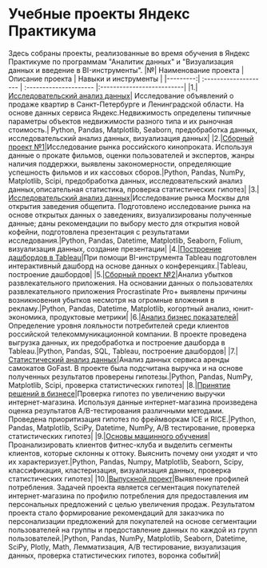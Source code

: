 # Учебные проекты Яндекс Практикума
Здесь собраны проекты, реализованные во время обучения в Яндекс Практикуме по программам "Аналитик данных" и "Визуализация данных и введение в BI-инструменты".
|№| Наименование проекта | Описание проекта | Навыки и инструменты |
|---------:| :-------------------- | :--------------------- |:--------------------------|
|1.|[Исследовательский анализ данных](https://github.com/KUG3R/Yandex_Practicum_Education/tree/main/1.%20Исследовательский%20анализ%20данных)| Исследование объявлений о продаже квартир в Санкт-Петербурге и Ленинградской области. На основе данных сервиса Яндекс.Недвижимость определены типичные параметры объектов недвижимости разного типа и их рыночная стоимость.| Python, Pandas, Matplotlib, Seaborn, предобработка данных, исследовательский анализ данных, визуализация данных|
|2.|[Сборный проект №1](https://github.com/KUG3R/Yandex_Practicum_Education/tree/main/2.%20Сборный%20проект%20№1)|Исследование рынка российского кинопроката. Используя данные о прокате фильмов, оценки пользователей и экспертов, жанры наличия поддержки, выявлены закономерности, определяющие успешность фильмов и их кассовых сборов.|Python, Pandas, NumPy, Matplotlib, Scipi, предобработка данных, исследовательский анализ данных,описательная статистика, проверка статистических гипотез|
|3.|[Исследовательский анализ данных](https://github.com/KUG3R/Yandex_Practicum_Education/tree/main/3.%20Исследовательский%20анализ%20данных)|Исследование рынка Москвы для открытия заведения общепита. Подготовлено исследование рынка на основе открытых данных о заведениях, визуализированы полученные данные; даны рекомендации по выбору место для открытия новой кофейни, подготовлена презентация с результатами исследования.|Python, Pandas, Datetime, Matplotlib, Seaborn, Folium, визуализация данных, создание презентации|
|4.|[Построение дашбордов в Tableau](https://github.com/KUG3R/Yandex_Practicum_Education/tree/main/4.%20Построение%20дашбордов%20в%20Tableau)|При помощи BI-инструмента Tableau подготовлен интерактивный дашборд на основе данных о конференциях.|Tableau, построение дашбордов|
|5.|[Сборный проект №2](https://github.com/KUG3R/Yandex_Practicum_Education/tree/main/5.%20Сборный%20проект%20№2)|Анализ убытков развлекательного приложения. На основании данных о пользователях развлекательного приложения Procrastinate Pro+ выявлены причины возникновения убытков несмотря на огромные вложения в рекламу.|Python, Pandas, Datetime, Matplotlib, когортный анализ, юнит-экономика, продуктовые метрики|
|6.|[Анализ бизнес показателей](https://github.com/KUG3R/Yandex_Practicum_Education/tree/main/6.%20Анализ%20бизнес%20показателей)|Определение уровня лояльности потребителей среди клиентов российской телекоммуникационной компании. В проекте проведена выгрузка данных, их предобработка и построение дашборда в Tableau.|Python, Pandas, SQL, Tableau, построение дашбордов|
|7.|[Статистический анализ данных](https://github.com/KUG3R/Yandex_Practicum_Education/tree/main/7.%20Статистический%20анализ%20данных)|Анализ данных сервиса аренды самокатов GoFast. В проекте была подсчитана выручка и на основе полученных результатов проверены гипотезы.|Python, Pandas, NumPy, Matplotlib, Scipi, проверка статистических гипотез|
|8.|[Принятие решений в бизнесе](https://github.com/KUG3R/Yandex_Practicum_Education/tree/main/8.%20Принятие%20решений%20в%20бизнесе)|Проверка гипотез по увеличению выручки интернет-магазина. Используя данные интернет-магазина произведена оценка результатов A/B-тестирования различными методами. Проведена приоритизация гипотез по фреймворкам ICE и RICE.|Python, Pandas, Matplotlib, SciPy, Datetime, NumPy, А/В тестирование, проверка статистических гипотез|
|9.|[Основы машинного обучения](https://github.com/KUG3R/Yandex_Practicum_Education/tree/main/9.%20Основы%20машинного%20обучения)|Проанализировать клиентов фитнес-клуба и выделить сегменты клиентов, которые склонны к оттоку. Выяснить почему они уходят и что их характеризует.|Python, Pandas, Numpy, Matplotlib, Seaborn, Scipy, классификация, кластеризация, визуализация данных, проверка статистических гипотез|
|10.|[Выпускной проект](https://github.com/KUG3R/Yandex_Practicum_Education/tree/main/10.%20Выпускной%20проект)|Выявление профилей потребления. Задачей проекта является сегментация покупателей интернет-магазина по профилю потребления для предоставления им персональных предложений с целью увеличения продаж. Результатом проекта стало формирование рекомендаций для заказчика по персонализации предложений для покупателей на основе сегментации пользователей на группы и предоставление данных по каждой из групп пользователей.|Python, Pandas, NumPy, Matplotlib, Seaborn, Datetime, SciPy, Plotly, Math, Лемматизация, А/В тестирование, визуализация данных, проверка статистических гипотез, воронка событий|
